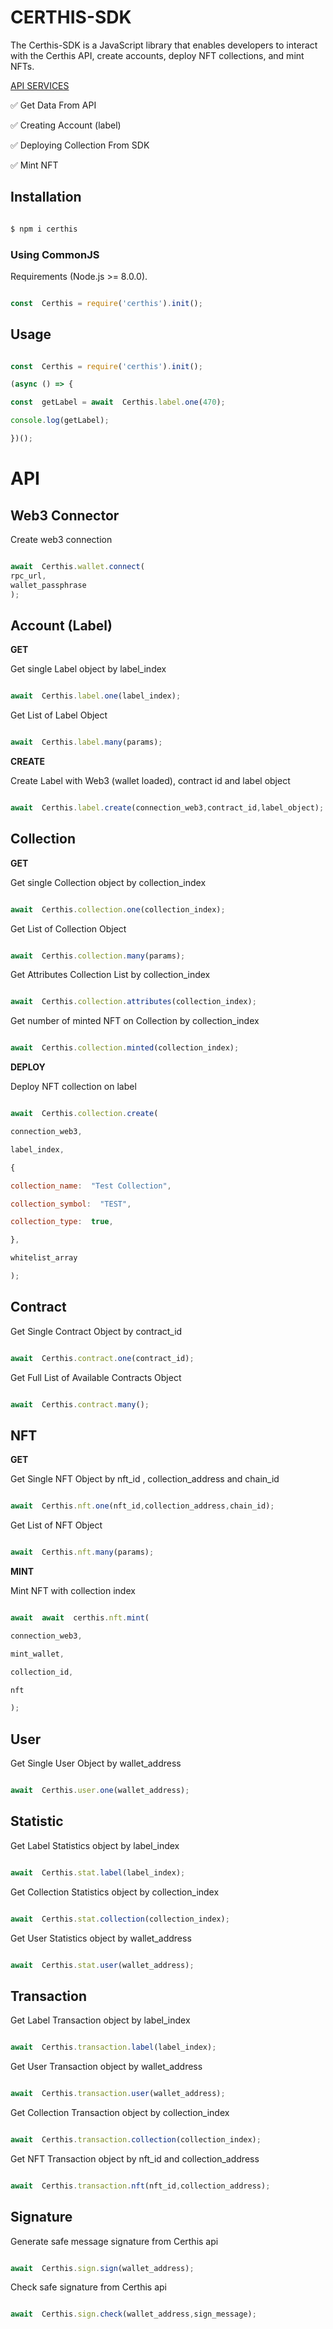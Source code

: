 
# CERTHIS-SDK

The Certhis-SDK is a JavaScript library that enables developers to interact with the Certhis API, create accounts, deploy NFT collections, and mint NFTs.

  

<a  href="https://app.swaggerhub.com/apis-docs/Certhis.IO/certhis/1.0.0">API SERVICES</a>

  

✅ Get Data From API<br  />

✅ Creating Account (label)<br  />

✅ Deploying Collection From SDK <br  />

✅ Mint NFT<br  />


  

## Installation

  

```sh

$ npm i certhis

```

  

### Using CommonJS

  

Requirements (Node.js >= 8.0.0).

```js

const  Certhis = require('certhis').init();

```

  

## Usage

  

```js

const  Certhis = require('certhis').init();

(async () => {

const  getLabel = await  Certhis.label.one(470);

console.log(getLabel);

})();

```

  

# API

 ## Web3 Connector 

Create web3 connection 
 
 
```js

await  Certhis.wallet.connect(
rpc_url,
wallet_passphrase
);

```

## Account (Label)

**GET**

Get single Label object by label_index

  

```js

await  Certhis.label.one(label_index);

```

  

Get List of Label Object

  

```js

await  Certhis.label.many(params);

```


**CREATE**

Create Label with Web3 (wallet loaded), contract id  and label object

  

```js

await  Certhis.label.create(connection_web3,contract_id,label_object);

```


## Collection

 **GET**
 
Get single Collection object by collection_index

  

```js

await  Certhis.collection.one(collection_index);

```

  

Get List of Collection Object

  

```js

await  Certhis.collection.many(params);

```

  

Get Attributes Collection List by collection_index

  

```js

await  Certhis.collection.attributes(collection_index);

```

  

Get number of minted NFT on Collection by collection_index

  

```js

await  Certhis.collection.minted(collection_index);

```

**DEPLOY**

Deploy NFT collection on label 

```js

await  Certhis.collection.create(

connection_web3,

label_index,

{

collection_name:  "Test Collection",

collection_symbol:  "TEST",

collection_type:  true,

},

whitelist_array

);

```
  
  

## Contract

  

Get Single Contract Object by contract_id

  

```js

await  Certhis.contract.one(contract_id);

```

  
  

Get Full List of Available Contracts Object

  

```js

await  Certhis.contract.many();

```

  

## NFT

**GET**

Get Single NFT Object by nft_id , collection_address and chain_id

  

```js

await  Certhis.nft.one(nft_id,collection_address,chain_id);

```  

Get List of NFT Object
```js

await  Certhis.nft.many(params);

```

**MINT**

Mint  NFT with collection index


```js

await  await  certhis.nft.mint(

connection_web3,

mint_wallet,

collection_id,

nft

);

```

  

## User

  

Get Single User Object by wallet_address

  

```js

await  Certhis.user.one(wallet_address);

```

  

## Statistic

  

Get Label Statistics object by label_index

  

```js

await  Certhis.stat.label(label_index);

```

  
  

Get Collection Statistics object by collection_index

  

```js

await  Certhis.stat.collection(collection_index);

```

  
  

Get User Statistics object by wallet_address

  

```js

await  Certhis.stat.user(wallet_address);

```

  
  

## Transaction

  

Get Label Transaction object by label_index

  

```js

await  Certhis.transaction.label(label_index);

```

  
  

Get User Transaction object by wallet_address

  

```js

await  Certhis.transaction.user(wallet_address);

```

  
  

Get Collection Transaction object by collection_index

  

```js

await  Certhis.transaction.collection(collection_index);

```

  

Get NFT Transaction object by nft_id and collection_address

  

```js

await  Certhis.transaction.nft(nft_id,collection_address);

```

## Signature

Generate safe message signature from Certhis api

```js

await  Certhis.sign.sign(wallet_address);

```

Check safe signature from Certhis api

```js

await  Certhis.sign.check(wallet_address,sign_message);

```